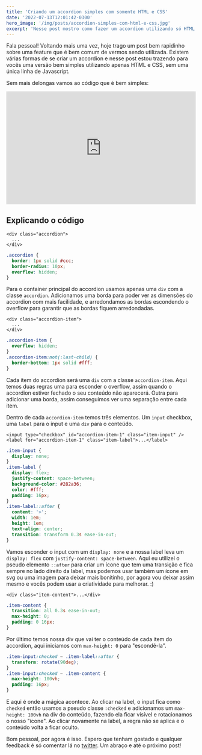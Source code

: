 ```yaml
---
title: 'Criando um accordion simples com somente HTML e CSS'
date: '2022-07-13T12:01:42-0300'
hero_image: '/img/posts/accordion-simples-com-html-e-css.jpg'
excerpt: 'Nesse post mostro como fazer um accordion utilizando só HTML e CSS, sem nenhuma linha de Javascript'
---
```


Fala pessoal! Voltando mais uma vez, hoje trago um post bem rapidinho sobre uma feature que é bem comum de vermos sendo utilizada. Existem várias formas de se criar um accordion e nesse post estou trazendo para vocês uma versão bem simples utilizando apenas HTML e CSS, sem uma única linha de Javascript.

Sem mais delongas vamos ao código que é bem simples:
<iframe height="300" style="width: 100%;" scrolling="no" title="HTML and CSS Accordion" src="https://codepen.io/dtfialho/embed/OJvRjxr?default-tab=html%2Cresult" frameborder="no" loading="lazy" allowtransparency="true" allowfullscreen="true">
  See the Pen <a href="https://codepen.io/dtfialho/pen/OJvRjxr">
  HTML and CSS Accordion</a> by Diego T. Fialho (<a href="https://codepen.io/dtfialho">@dtfialho</a>)
  on <a href="https://codepen.io">CodePen</a>.
</iframe>

## Explicando o código

```markup
<div class="accordion">
  ...
</div>
```
```css
.accordion {
  border: 1px solid #ccc;
  border-radius: 10px;
  overflow: hidden;
}
```
Para o container principal do accordion usamos apenas uma `div` com a classe `accordion`. Adicionamos uma borda para poder ver as dimensões do accordion com mais facilidade, e arredondamos as bordas escondendo o overflow para garantir que as bordas fiquem arredondadas.

```markup
<div class="accordion-item">
  ...
</div>
```
```css
.accordion-item {
  overflow: hidden;
}
.accordion-item:not(:last-child) {
  border-bottom: 1px solid #fff;
}
```
Cada item do accordion será uma `div` com a classe `accordion-item`. Aqui temos duas regras uma para esconder o overflow, assim quando o accordion estiver fechado o seu conteúdo não aparecerá. Outra para adicionar uma borda, assim conseguimos ver uma separação entre cada item.

Dentro de cada `accordion-item` temos três elementos. Um `input` checkbox, uma `label` para o input e uma `div` para o conteúdo.

```markup
<input type="checkbox" id="accordion-item-1" class="item-input" />
<label for="accordion-item-1" class="item-label">...</label>
```
```css
.item-input {
  display: none;
}
.item-label {
  display: flex;
  justify-content: space-between;
  background-color: #282a36;
  color: #fff;
  padding: 16px;
}
.item-label::after {
  content: '>';
  width: 1em;
  height: 1em;
  text-align: center;
  transition: transform 0.3s ease-in-out;
}
```
Vamos esconder o input com um `display: none` e a nossa label leva um `display: flex` com `justify-content: space-between`. Aqui eu utilizei o pseudo elemento `::after` para criar um ícone que tem uma transição e fica sempre no lado direito da label, mas podemos usar também um ícone em svg ou uma imagem para deixar mais bonitinho, por agora vou deixar assim mesmo e vocês podem usar a criatividade para melhorar. :)

```markup
<div class="item-content">...</div>
```
```css
.item-content {
  transition: all 0.3s ease-in-out;
  max-height: 0;
  padding: 0 16px;
}
```
Por último temos nossa div que vai ter o conteúdo de cada item do accordion, aqui iniciamos com `max-height: 0` para "escondê-la".

```css
.item-input:checked ~ .item-label::after {
  transform: rotate(90deg);
}
.item-input:checked ~ .item-content {
  max-height: 100vh;
  padding: 16px;
}
```
E aqui é onde a mágica acontece. Ao clicar na label, o input fica como `checked` então usamos a pseudo classe `:checked` e adicionamos um `max-height: 100vh` na div do conteúdo, fazendo ela ficar visível e rotacionamos o nosso "ícone". Ao clicar novamente na label, a regra não se aplica e o conteúdo volta a ficar oculto.

Bom pessoal, por agora é isso. Espero que tenham gostado e qualquer feedback é só comentar lá no [twitter](https://twitter.com/dtfialho). Um abraço e até o próximo post!
